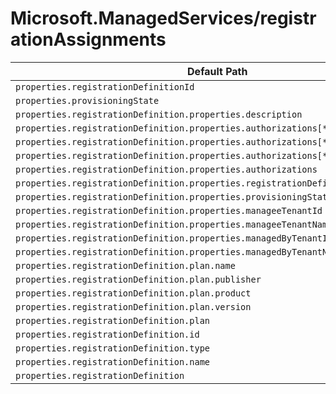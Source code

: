 # Microsoft.ManagedServices/registrationAssignments

| Default Path | Alias |
|---|---|
| `properties.registrationDefinitionId` | `Microsoft.ManagedServices/registrationAssignments/registrationDefinitionId` |
| `properties.provisioningState` | `Microsoft.ManagedServices/registrationAssignments/provisioningState` |
| `properties.registrationDefinition.properties.description` | `Microsoft.ManagedServices/registrationAssignments/registrationDefinition.description` |
| `properties.registrationDefinition.properties.authorizations[*].principalId` | `Microsoft.ManagedServices/registrationAssignments/registrationDefinition.authorizations[*].principalId` |
| `properties.registrationDefinition.properties.authorizations[*].roleDefinitionId` | `Microsoft.ManagedServices/registrationAssignments/registrationDefinition.authorizations[*].roleDefinitionId` |
| `properties.registrationDefinition.properties.authorizations[*]` | `Microsoft.ManagedServices/registrationAssignments/registrationDefinition.authorizations[*]` |
| `properties.registrationDefinition.properties.authorizations` | `Microsoft.ManagedServices/registrationAssignments/registrationDefinition.authorizations` |
| `properties.registrationDefinition.properties.registrationDefinitionName` | `Microsoft.ManagedServices/registrationAssignments/registrationDefinition.registrationDefinitionName` |
| `properties.registrationDefinition.properties.provisioningState` | `Microsoft.ManagedServices/registrationAssignments/registrationDefinition.provisioningState` |
| `properties.registrationDefinition.properties.manageeTenantId` | `Microsoft.ManagedServices/registrationAssignments/registrationDefinition.manageeTenantId` |
| `properties.registrationDefinition.properties.manageeTenantName` | `Microsoft.ManagedServices/registrationAssignments/registrationDefinition.manageeTenantName` |
| `properties.registrationDefinition.properties.managedByTenantId` | `Microsoft.ManagedServices/registrationAssignments/registrationDefinition.managedByTenantId` |
| `properties.registrationDefinition.properties.managedByTenantName` | `Microsoft.ManagedServices/registrationAssignments/registrationDefinition.managedByTenantName` |
| `properties.registrationDefinition.plan.name` | `Microsoft.ManagedServices/registrationAssignments/registrationDefinition.plan.name` |
| `properties.registrationDefinition.plan.publisher` | `Microsoft.ManagedServices/registrationAssignments/registrationDefinition.plan.publisher` |
| `properties.registrationDefinition.plan.product` | `Microsoft.ManagedServices/registrationAssignments/registrationDefinition.plan.product` |
| `properties.registrationDefinition.plan.version` | `Microsoft.ManagedServices/registrationAssignments/registrationDefinition.plan.version` |
| `properties.registrationDefinition.plan` | `Microsoft.ManagedServices/registrationAssignments/registrationDefinition.plan` |
| `properties.registrationDefinition.id` | `Microsoft.ManagedServices/registrationAssignments/registrationDefinition.id` |
| `properties.registrationDefinition.type` | `Microsoft.ManagedServices/registrationAssignments/registrationDefinition.type` |
| `properties.registrationDefinition.name` | `Microsoft.ManagedServices/registrationAssignments/registrationDefinition.name` |
| `properties.registrationDefinition` | `Microsoft.ManagedServices/registrationAssignments/registrationDefinition` |

